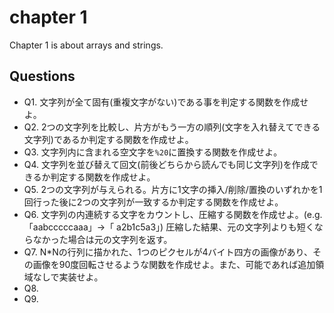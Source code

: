 # chapter 1
Chapter 1 is about arrays and strings.

## Questions
* Q1. 文字列が全て固有(重複文字がない)である事を判定する関数を作成せよ。
* Q2. 2つの文字列を比較し、片方がもう一方の順列(文字を入れ替えてできる文字列)であるか判定する関数を作成せよ。
* Q3. 文字列内に含まれる空文字を`%20`に置換する関数を作成せよ。
* Q4. 文字列を並び替えて回文(前後どちらから読んでも同じ文字列)を作成できるか判定する関数を作成せよ。
* Q5. 2つの文字列が与えられる。片方に1文字の挿入/削除/置換のいずれかを1回行った後に2つの文字列が一致するか判定する関数を作成せよ。
* Q6. 文字列の内連続する文字をカウントし、圧縮する関数を作成せよ。(e.g. 「aabcccccaaa」->「 a2b1c5a3」)  圧縮した結果、元の文字列よりも短くならなかった場合は元の文字列を返す。
* Q7. N*Nの行列に描かれた、1つのピクセルが4バイト四方の画像があり、その画像を90度回転させるような関数を作成せよ。また、可能であれば追加領域なしで実装せよ。
* Q8.
* Q9.
